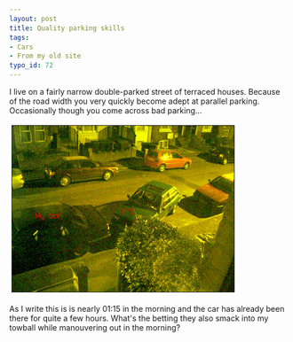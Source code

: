 ```yaml
---
layout: post
title: Quality parking skills
tags:
- Cars
- From my old site
typo_id: 72
---
```

I live on a fairly narrow double-parked street of terraced houses.  Because of the road width you very quickly become adept at parallel parking.  Occasionally though you come across bad parking...
<!-- read more -->
<img src="/files/2003020501081776_1.jpg" height="300" width="400" border="1" hspace="4" vspace="4" alt=" Images Articles 2003020501081776 1" />

As I write this is is nearly 01:15 in the morning and the car has already been there for quite a few hours. What's the betting they also smack into my towball while manouvering out in the morning?
